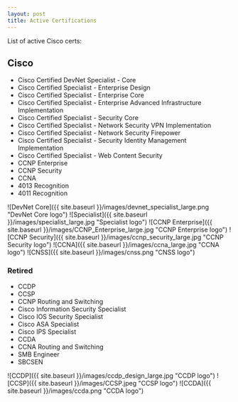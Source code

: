 ```yaml
---
layout: post
title: Active Certifications
---
```


List of active Cisco certs:

## Cisco
* Cisco Certified DevNet Specialist - Core
* Cisco Certified Specialist - Enterprise Design
* Cisco Certified Specialist - Enterprise Core
* Cisco Certified Specialist - Enterprise Advanced Infrastructure Implementation
* Cisco Certified Specialist - Security Core
* Cisco Certified Specialist - Network Security VPN Implementation
* Cisco Certified Specialist - Network Security Firepower
* Cisco Certified Specialist - Security Identity Management Implementation
* Cisco Certified Specialist - Web Content Security
* CCNP Enterprise
* CCNP Security
* CCNA
* 4013 Recognition
* 4011 Recognition

![DevNet Core]({{ site.baseurl }}/images/devnet_specialist_large.png "DevNet Core logo")
![Specialist]({{ site.baseurl }}/images/specialist_large.jpg "Specialist logo")
![CCNP Enterprise]({{ site.baseurl }}/images/CCNP_Enterprise_large.jpg "CCNP Enterprise logo")
![CCNP Security]({{ site.baseurl }}/images/ccnp_security_large.jpg "CCNP Security logo")
![CCNA]({{ site.baseurl }}/images/ccna_large.jpg "CCNA logo")
![CNSS]({{ site.baseurl }}/images/cnss.png "CNSS logo")

### Retired
* CCDP
* CCSP
* CCNP Routing and Switching
* Cisco Information Security Specialist
* Cisco IOS Security Specialist
* Cisco ASA Specialist
* Cisco IPS Specialist
* CCDA
* CCNA Routing and Switching
* SMB Engineer
* SBCSEN

![CCDP]({{ site.baseurl }}/images/ccdp_design_large.jpg "CCDP logo")
![CCSP]({{ site.baseurl }}/images/CCSP.jpeg "CCSP logo")
![CCDA]({{ site.baseurl }}/images/ccda.png "CCDA logo")
